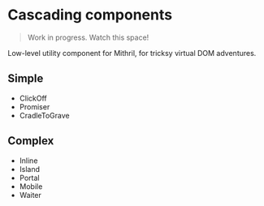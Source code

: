 # Cascading components

> Work in progress. Watch this space!

Low-level utility component for Mithril, for tricksy virtual DOM adventures.

## Simple

* ClickOff
* Promiser
* CradleToGrave

## Complex

* Inline
* Island
* Portal
* Mobile
* Waiter
